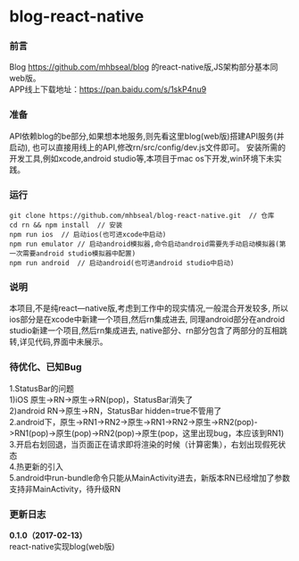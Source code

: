 # blog-react-native

### 前言

Blog https://github.com/mhbseal/blog 的react-native版,JS架构部分基本同web版。  
APP线上下载地址：https://pan.baidu.com/s/1skP4nu9

### 准备

API依赖blog的be部分,如果想本地服务,则先看这里blog(web版)搭建API服务(并启动),
也可以直接用线上的API,修改rn/src/config/dev.js文件即可。
安装所需的开发工具,例如xcode,android studio等,本项目于mac os下开发,win环境下未实践。

### 运行
    
    git clone https://github.com/mhbseal/blog-react-native.git  // 仓库
    cd rn && npm install  // 安装
    npm run ios  // 启动ios(也可进xcode中启动)
    npm run emulator // 启动android模拟器,命令启动android需要先手动启动模拟器(第一次需要android studio模拟器中配置)
    npm run android  // 启动android(也可进android studio中启动)
    
    
### 说明

本项目,不是纯react—native版,考虑到工作中的现实情况,一般混合开发较多,
所以ios部分是在xcode中新建一个项目,然后rn集成进去,
同理android部分在android studio新建一个项目,然后rn集成进去,
native部分、rn部分包含了两部分的互相跳转,详见代码,界面中未展示。

### 待优化、已知Bug

1.StatusBar的问题  
1)iOS  原生->RN->原生->RN(pop)，StatusBar消失了  
2)android RN->原生->RN，StatusBar hidden=true不管用了  
2.android下，原生->RN1->RN2->原生->RN1->RN2->原生->RN2(pop)->RN1(pop)->原生(pop)->RN2(pop)->原生(pop，这里出现bug，本应该到RN1)  
3.开启右划回退，当页面正在请求即将渲染的时候（计算密集），右划出现假死状态  
4.热更新的引入  
5.android中run-bundle命令只能从MainActivity进去，新版本RN已经增加了参数支持非MainActivity，待升级RN

### 更新日志

**0.1.0（2017-02-13）**  
react-native实现blog(web版)
